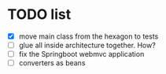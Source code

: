 # TODO list

- [x] move main class from the hexagon to tests 
- [ ] glue all inside architecture together. How?
- [ ] fix the Springboot webmvc application
- [ ] converters as beans

